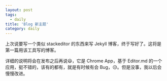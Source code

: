 ```yaml
---
layout: post
tags:
  - daily
title: 'Blog 新主题'
category: daily
---
```


上次说要写一个类似 stackeditor 的东西来写 Jekyll 博客，终于写好了。这将是第一篇用该工具写的博客。

<!--more-->

详细的说明将会在发布之后再说:smiley:，它是 Chrome App，基于 Editor.md 的一个应用，挺不错的，该有的都有，就是有时候有会 Bug，:disappointed_relieved:。但是没事，我以后会慢慢改进。